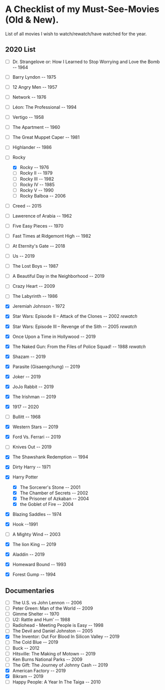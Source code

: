 # A Checklist of my Must-See-Movies (Old & New).

List of all movies I wish to watch/rewatch/have watched for the year.

## 2020 List
- [ ] Dr. Strangelove or: How I Learned to Stop Worrying and Love the Bomb -- 1964
- [ ] Barry Lyndon -- 1975
- [ ] 12 Angry Men -- 1957
- [ ] Network -- 1976
- [ ] Léon: The Professional -- 1994
- [ ] Vertigo -- 1958
- [ ] The Apartment -- 1960
- [ ] The Great Muppet Caper -- 1981
- [ ] Highlander -- 1986
- [ ] Rocky
  - [x] Rocky -- 1976
  - [ ] Rocky II -- 1979
  - [ ] Rocky III -- 1982
  - [ ] Rocky IV -- 1985
  - [ ] Rocky V -- 1990
  - [ ] Rocky Balboa -- 2006
- [ ] Creed -- 2015
- [ ] Lawerence of Arabia -- 1962
- [ ] Five Easy Pieces -- 1970
- [ ] Fast Times at Ridgemont High -- 1982
- [ ] At Eternity's Gate -- 2018
- [ ] Us -- 2019
- [ ] The Lost Boys -- 1987
- [ ] A Beautiful Day in the Neighborhood -- 2019
- [ ] Crazy Heart -- 2009
- [ ] The Labyrinth -- 1986
- [x] Jeremiah Johnson - 1972
- [x] Star Wars: Episode II – Attack of the Clones -- 2002 *rewatch*
- [x] Star Wars: Episode III – Revenge of the Sith -- 2005 *rewatch*
- [x] Once Upon a Time in Hollywood -- 2019
- [x] The Naked Gun: From the Files of Police Squad! -- 1988 *rewatch*
- [x] Shazam -- 2019
- [x] Parasite (Gisaengchung) -- 2019
- [x] Joker -- 2019
- [x] JoJo Rabbit -- 2019
- [x] The Irishman -- 2019
- [x] 1917 -- 2020
- [ ] Bullitt -- 1968
- [x] Western Stars -- 2019
- [x] Ford Vs. Ferrari -- 2019
- [ ] Knives Out -- 2019
- [x] The Shawshank Redemption -- 1994
- [x] Dirty Harry -- 1971
- [x] Harry Potter
  - [x] The Sorcerer's Stone -- 2001
  - [x] The Chamber of Secrets -- 2002
  - [x] The Prisoner of Azkaban -- 2004
  - [x] the Goblet of Fire -- 2004
- [x] Blazing Saddles -- 1974
- [x] Hook --1991
- [ ] A Mighty Wind -- 2003
- [x] The lion King -- 2019
- [x] Aladdin -- 2019
- [x] Homeward Bound -- 1993
- [x] Forest Gump -- 1994


## Documentaries
- [ ] The U.S. vs John Lennon -- 2006
- [ ] Peter Green: Man of the World -- 2009
- [ ] Gimme Shelter -- 1970
- [ ] U2: Rattle and Hum’ -- 1988
- [ ] Radiohead - Meeting People is Easy -- 1998
- [ ] The Devil and Daniel Johnston -- 2005
- [x] The Inventor: Out For Blood In Silicon Valley -- 2019
- [ ] The Cold Blue -- 2019
- [ ] Buck -- 2012
- [ ] Hitsville: The Making of Motown -- 2019
- [ ] Ken Burns National Parks -- 2009
- [ ] The Gift: The Journey of Johnny Cash -- 2019
- [x] American Factory -- 2019
- [x] Bikram -- 2019
- [ ] Happy People: A Year In The Taiga -- 2010

